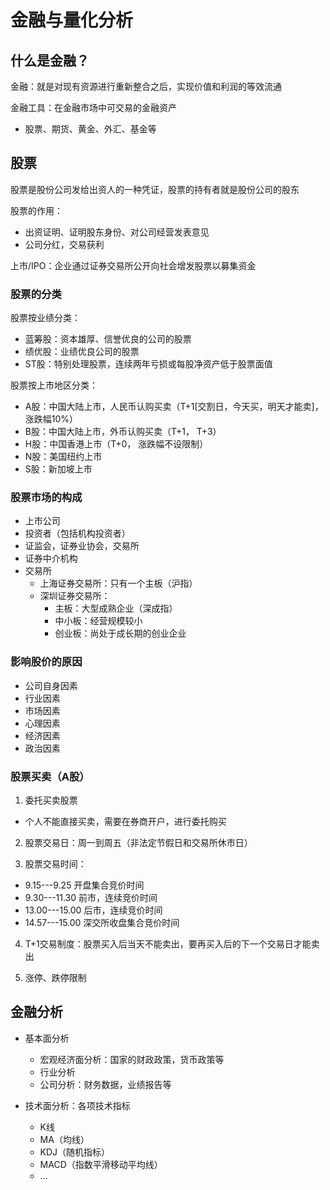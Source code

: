 # 金融与量化分析

## 什么是金融？

金融：就是对现有资源进行重新整合之后，实现价值和利润的等效流通

金融工具：在金融市场中可交易的金融资产
  - 股票、期货、黄金、外汇、基金等

## 股票

股票是股份公司发给出资人的一种凭证，股票的持有者就是股份公司的股东

股票的作用：
  - 出资证明、证明股东身份、对公司经营发表意见
  - 公司分红，交易获利

上市/IPO：企业通过证券交易所公开向社会增发股票以募集资金

### 股票的分类
股票按业绩分类：
  - 蓝筹股：资本雄厚、信誉优良的公司的股票
  - 绩优股：业绩优良公司的股票
  - ST股：特别处理股票，连续两年亏损或每股净资产低于股票面值

股票按上市地区分类：
  - A股：中国大陆上市，人民币认购买卖（T+1[交割日，今天买，明天才能卖]， 涨跌幅10%）
  - B股：中国大陆上市，外币认购买卖（T+1， T+3）
  - H股：中国香港上市（T+0， 涨跌幅不设限制）
  - N股：美国纽约上市
  - S股：新加坡上市

### 股票市场的构成
- 上市公司
- 投资者（包括机构投资者）
- 证监会，证券业协会，交易所
- 证券中介机构
- 交易所
  - 上海证券交易所：只有一个主板（沪指）
  - 深圳证券交易所：
    - 主板：大型成熟企业（深成指）
    - 中小板：经营规模较小
    - 创业板：尚处于成长期的创业企业

### 影响股价的原因
- 公司自身因素
- 行业因素
- 市场因素
- 心理因素
- 经济因素
- 政治因素

### 股票买卖（A股）
1. 委托买卖股票
  - 个人不能直接买卖，需要在券商开户，进行委托购买

2. 股票交易日：周一到周五（非法定节假日和交易所休市日）

3. 股票交易时间：
  - 9.15---9.25    开盘集合竞价时间
  - 9.30---11.30   前市，连续竞价时间
  - 13.00---15.00  后市，连续竞价时间
  - 14.57---15.00  深交所收盘集合竞价时间

4. T+1交易制度：股票买入后当天不能卖出，要再买入后的下一个交易日才能卖出

5. 涨停、跌停限制


## 金融分析
- 基本面分析
  - 宏观经济面分析：国家的财政政策，货币政策等
  - 行业分析
  - 公司分析：财务数据，业绩报告等

- 技术面分析：各项技术指标
  - K线
  - MA（均线）
  - KDJ（随机指标）
  - MACD（指数平滑移动平均线）
  - ...














